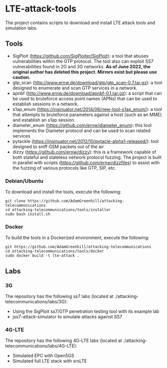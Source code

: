 # LTE-attack-tools

The project contains scripts to download and install LTE attack tools and simulation labs.

## Tools

* SigPloit (https://github.com/SigPloiter/SigPloit): a tool that abuses vulnerabilities within the GTP protocol. The tool also can exploit SS7 vulnerabilities found in 2G and 3G networks. **As of June 2022, the original author has deleted this project. Mirrors exist but please use caution.**
* gtp_scan (http://www.ernw.de/download/gtp/gtp_scan-0.7.tar.gz): a tool designed to enumerate and scan GTP services in a network.
* apnbf (http://www.ernw.de/download/apnbf-0.1.tar.gz): a script that can be used to bruteforce access point names (APNs) that can be used to establish sessions in a network.
* s1ap_enum (https://insinuator.net/2014/06/new-tool-s1ap_enum/): a tool that attempts to bruteforce parameters against a host (such as an MME) and establish an s1ap session.
* diameter_enum (https://github.com/ernw/diameter_enum): this tool implements the Diameter protocol and can be used to scan related services
* pytackle (https://insinuator.net/2012/10/pytacle-alpha1-released/): tool designed to sniff GSM packets out of the air
* dizzy (https://github.com/ernw/dizzy): this is a framework capable of both stateful and stateless network protocol fuzzing. The project is built in parallel with scripts (https://github.com/ernw/dizzfiles) to assist with the fuzzing of various protocols like GTP, SIP, etc.

### Debian/Ubuntu

To download and install the tools, execute the following:

```
git clone https://github.com/AdamGreenhill/attacking-telecommunications
cd attacking-telecommunications/tools/installer
sudo bash install.sh
```

### Docker

To build the tools in a Dockerized environment, execute the following:

```
git https://github.com/AdamGreenhill/attacking-telecommunications
cd attacking-telecommunications/tools/docker
sudo docker build -t lte-attack .
```

## Labs

### 3G

The repository has the following ss7 labs (located at ./attacking-telecommunications/labs/3G):
* Using the SigPloit ss7/GTP penetration testing tool with its example lab
* jss7-attack-simulator to simulate attacks against SS7

### 4G-LTE

The repository has the following 4G-LTE labs (located at ./attacking-telecommunications/labs/4G-LTE):
* Simulated EPC with Open5GS
* Simulated full LTE stack with srsLTE 

